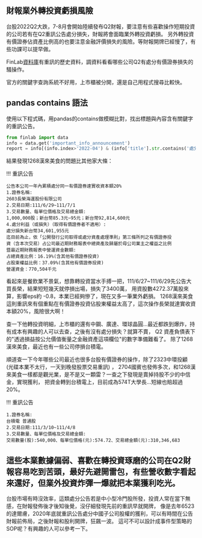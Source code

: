 ## 財報業外轉投資虧損風險

台股2022Q2大跌，7-8月會開始陸續發布Q2財報，要注意有些喜歡操作短期投資的公司若有在Q2重訊公告處分損失，財報將會面臨業外轉投資虧損。
另外轉投資有價證券佔資產比例高的也要注意金融評價損失的風險。等財報開牌已經慢了，有些功課可以提早做。

FinLab[資料庫](https://ai.finlab.tw/database)有重訊的歷史資料，調資料看看哪些公司Q2有處分有價證券損失的騷操作。

官方的關鍵字查詢系統不好用，上市櫃被分開，還是自己用程式搜尋比較快。

## pandas contains 語法

使用以下程式碼，用pandas的contains做模糊比對，找出標題與內容含有關鍵字的重訊公告。

```py
from finlab import data
info = data.get('important_info_announcement')
report = info[(info.index>'2022-04') & (info['title'].str.contains('處分')) & (info['title'].str.contains('有價證券'))  & (info['info'].str.contains('處分損失'))]
```
結果發現1268漢來美食的問題比其他家大條：

!!! 重訊公告
```
公告本公司一年內累積處分同一有價證券達實收資本額20%
1.證券名稱:
2603長榮海運股份有限公司
2.交易日期:111/6/29~111/7/1
3.交易數量、每單位價格及交易總金額:
1,000,000股；新台幣85.3元~95元；新台幣92,814,600元
4.處分利益（或損失）（取得有價證券者不適用）:
處分損失新台幣34,601,955元
迄目前為止，依「公開發行公司取得或處分資產處理準則」第三條所列之有價證券投
資（含本次交易）占公司最近期財務報表中總資產及歸屬於母公司業主之權益之比例
暨最近期財務報表中營運資金數額:
占總資產比例：16.19%(含其他有價證券投資)
占股東權益比例：37.09%(含其他有價證券投資)
營運資金：770,504千元
```
看起來是餐飲業不景氣，想靠轉投資當水手搏一把，111/6/27~111/6/29先公告大買長榮，結果短短幾天就停損出場，損失了3400萬，
用資股數4272.37萬股來算，影響eps約 -0.8，本業已經夠慘了，現在又多一筆業外虧損。
1268漢來美食這則重訊來有個重點在有價證券投資佔股東權益太高了，這次操作長榮就達實收資本額20%，風險很大啊！

查一下他轉投資明細，上市櫃的還有中鋼、廣達、環球晶圓...最近都跌到爆炸，持有成本有興趣的人可以去查，之後有沒有處分損失？就算不賣， Q2 資產負債表下的"透過損益按公允價值衡量之金融資產這項欄位"的數字準備難看了。
除了1268漢來美食，最近也有一些公司停損台積電。

順道查一下今年哪些公司最近也很多台股有價證券的操作，除了2323中環投顧 (光碟本業不太行，一天到晚發股票交易重訊) ，
2704國賓也發佈多次，和1268漢來美食一樣都是觀光業，是不是又一顆雷？一查之下發現是賣掉持股不少的中信金，實現獲利，
把資金轉到台積電上，目前成為574T大學長...短線也賠超過20%。

!!! 重訊公告
```
1.證券名稱:
台積電 普通股
2.交易日期:111/3/10~111/4/8
3.交易數量、每單位價格及交易總金額:
交易數量(股):540,000、每單位價格(元):574.72、交易總金額(元):310,346,683
```
這些本業數據偏弱、喜歡在轉投資琢磨的公司在Q2財報容易吃到苦頭，最好先避開雷包，有些營收數字看起來還好，但業外投資炸彈一爆就把本業獲利吃光。
--
台股市場有時沒效率，這類處分公告若是中小型冷門股所發，投資人常在當下無感，在財報發佈後才後知後覺，沒仔細發現先前的重訊早就開牌，
像是去年6523的達爾膚，2020年底就重訊公告處分中國子公司股權的獲利，可以有時間在公告財報前佈局，之後財報和股利開牌，狂飆一波。
這可不可以設計成事件型策略的SOP呢？有興趣的人可以參考一下。